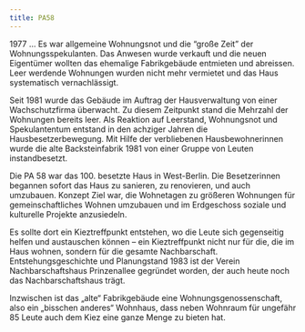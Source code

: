 ```yaml
---
title: PA58
---
```


1977 … Es war allgemeine Wohnungsnot und die “große Zeit” der Wohnungsspekulanten. Das Anwesen wurde verkauft und die neuen Eigentümer wollten das ehemalige Fabrikgebäude entmieten und abreissen. Leer werdende Wohnungen wurden nicht mehr vermietet und das Haus systematisch vernachlässigt.

Seit 1981 wurde das Gebäude im Auftrag der Hausverwaltung von einer Wachschutzfirma überwacht. Zu diesem Zeitpunkt stand die Mehrzahl der Wohnungen bereits leer. Als Reaktion auf Leerstand, Wohnungsnot und Spekulantentum entstand in den achziger Jahren die Hausbesetzerbewegung. Mit Hilfe der verbliebenen Hausbewohnerinnen wurde die alte Backsteinfabrik 1981 von einer Gruppe von Leuten instandbesetzt.

Die PA 58 war das 100. besetzte Haus in West-Berlin. Die Besetzerinnen begannen sofort das Haus zu sanieren, zu renovieren, und auch umzubauen. Konzept Ziel war, die Wohnetagen zu größeren Wohnungen für gemeinschaftliches Wohnen umzubauen und im Erdgeschoss soziale und kulturelle Projekte anzusiedeln.

Es sollte dort ein Kieztreffpunkt entstehen, wo die Leute sich gegenseitig helfen und austauschen können – ein Kieztreffpunkt nicht nur für die, die im Haus wohnen, sondern für die gesamte Nachbarschaft. Entstehungsgeschichte und Planungstand 1983 ist der Verein Nachbarschaftshaus Prinzenallee gegründet worden, der auch heute noch das Nachbarschaftshaus trägt.

Inzwischen ist das „alte“ Fabrikgebäude eine Wohnungsgenossenschaft, also ein „bisschen anderes“ Wohnhaus, dass neben Wohnraum für ungefähr 85 Leute auch dem Kiez eine ganze Menge zu bieten hat.

